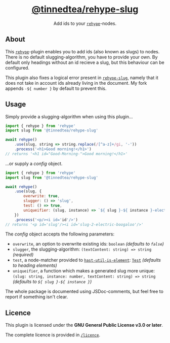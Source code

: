<h1 align='center'>
  	<a href='https://npmjs.com/package/@tinnedtea/rehype-slug'>@tinnedtea/rehype-slug</a>
</h1>

<p align='center'>Add ids to your <a href='https://github.com/rehypejs/rehype'><code>rehype</code></a>-nodes.</p>

## About

This [`rehype`](https://github.com/rehypejs/rehype)-plugin enables you to add ids (also known as slugs) to nodes.
There is no default slugging-algorithm, you have to provide your own.
By default only headings without an id recieve a slug, but this behaviour can be configured.

This plugin also fixes a logical error present in [`rehype-slug`](https://github.com/rehypejs/rehype-slug), namely that it does not take in account ids already living in the document. My fork appends `-${ number }` by default to prevent this.

## Usage

Simply provide a slugging-algorithm when using this plugin...

```js
import { rehype } from 'rehype'
import slug from '@tinnedtea/rehype-slug'

await rehype()
	.use(slug, string => string.replace(/[^a-z]+/gi, '-'))
	.process('<h1>Good morning!</h1>')
// returns '<h1 id="Good-Morning-">Good morning!</h1>'
```

...or supply a *config* object.

```js
import { rehype } from 'rehype'
import slug from '@tinnedtea/rehype-slug'

await rehype()
	.use(slug, {
		overwrite: true,
		slugger: () => 'slug',
		test: () => true,
		uniqueifier: (slug, instance) => `${ slug }-${ instance }-electric-boogaloo`
	})
	.process('<p/><i id='id'/>')
// returns '<p id='slug'/><i id='slug-2-electric-boogaloo'/>'
```

The *config* object accepts the following parameters:
- `overwrite`, an option to overwrite existing ids: `boolean` *(defaults to `false`)*
- `slugger`, the slugging-algorithm: `(textContent: string) => string` *(required)*
- `test`, a node-matcher provided to [`hast-util-is-element`](https://github.com/syntax-tree/hast-util-is-element): [`Test`](https://github.com/syntax-tree/hast-util-is-element#function-testelement-index-parent) *(defaults to heading elements)*
- `uniqueifier`, a function which makes a generated slug more unique: `(slug: string, instance: number, textContent: string) => string` *(defaults to `${ slug }-${ instance }`)*

The whole package is documented using JSDoc-comments, but feel free to report if something isn't clear.

## Licence

This plugin is licensed under the **GNU General Public License v3.0 or later**.

The complete licence is provided in [`/licence`](/licence).
